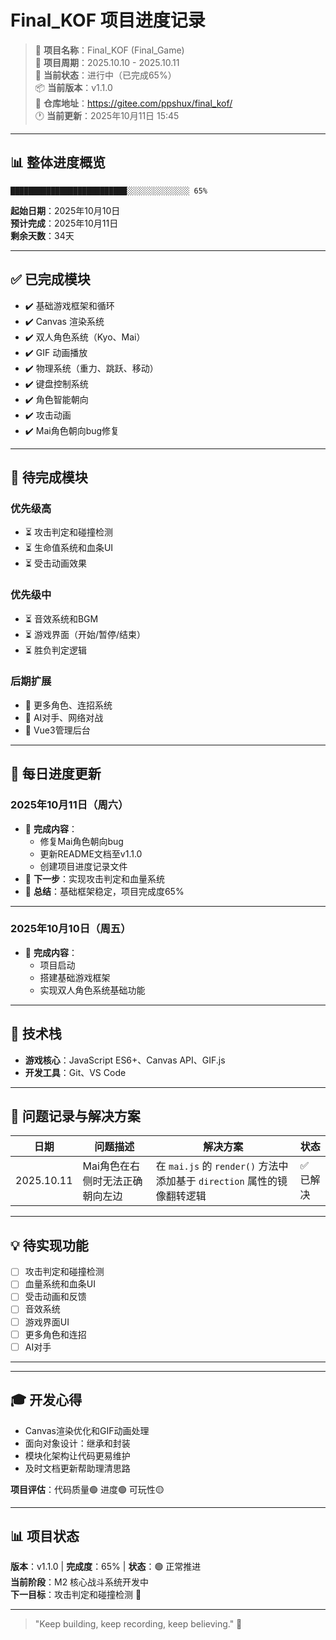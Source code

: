 # Final_KOF 项目进度记录

> 📌 **项目名称**：Final_KOF (Final_Game)  
> 📅 **项目周期**：2025.10.10 - 2025.10.11  
> 🎯 **当前状态**：进行中（已完成65%）  
> 📦 **当前版本**：v1.1.0  
> 🔗 **仓库地址**：https://gitee.com/ppshux/final_kof/  
> 🕐 **当前更新**：2025年10月11日 15:45

---

## 📊 整体进度概览

```
██████████████████████████░░░░░░░░░░░░░░ 65%
```

**起始日期**：2025年10月10日  
**预计完成**：2025年10月11日  
**剩余天数**：34天

---

## ✅ 已完成模块

- ✔️ 基础游戏框架和循环
- ✔️ Canvas 渲染系统
- ✔️ 双人角色系统（Kyo、Mai）
- ✔️ GIF 动画播放
- ✔️ 物理系统（重力、跳跃、移动）
- ✔️ 键盘控制系统
- ✔️ 角色智能朝向
- ✔️ 攻击动画
- ✔️ Mai角色朝向bug修复

---

## 📝 待完成模块

### 优先级高
- ⏳ 攻击判定和碰撞检测
- ⏳ 生命值系统和血条UI
- ⏳ 受击动画效果

### 优先级中
- ⏳ 音效系统和BGM
- ⏳ 游戏界面（开始/暂停/结束）
- ⏳ 胜负判定逻辑

### 后期扩展
- 📌 更多角色、连招系统
- 📌 AI对手、网络对战
- 📌 Vue3管理后台

---

## 📅 每日进度更新

### 2025年10月11日（周六）
- 📌 **完成内容**：
  - 修复Mai角色朝向bug
  - 更新README文档至v1.1.0
  - 创建项目进度记录文件
- 🎯 **下一步**：实现攻击判定和血量系统
- 💭 **总结**：基础框架稳定，项目完成度65%

---

### 2025年10月10日（周五）
- 📌 **完成内容**：
  - 项目启动
  - 搭建基础游戏框架
  - 实现双人角色系统基础功能

---

## 🔧 技术栈

- **游戏核心**：JavaScript ES6+、Canvas API、GIF.js
- **开发工具**：Git、VS Code

---

## 🐛 问题记录与解决方案

| 日期 | 问题描述 | 解决方案 | 状态 |
|------|---------|---------|------|
| 2025.10.11 | Mai角色在右侧时无法正确朝向左边 | 在 `mai.js` 的 `render()` 方法中添加基于 `direction` 属性的镜像翻转逻辑 | ✅ 已解决 |

---

## 💡 待实现功能

- [ ] 攻击判定和碰撞检测
- [ ] 血量系统和血条UI
- [ ] 受击动画和反馈
- [ ] 音效系统
- [ ] 游戏界面UI
- [ ] 更多角色和连招
- [ ] AI对手

---

---

## 🎓 开发心得

- Canvas渲染优化和GIF动画处理
- 面向对象设计：继承和封装
- 模块化架构让代码更易维护
- 及时文档更新帮助理清思路

**项目评估**：代码质量🟢 进度🟢 可玩性🟡

---

## 📊 项目状态

**版本**：v1.1.0 | **完成度**：65% | **状态**：🟢 正常推进  
**当前阶段**：M2 核心战斗系统开发中  
**下一目标**：攻击判定和碰撞检测 🎯

---

> "Keep building, keep recording, keep believing." 💪

